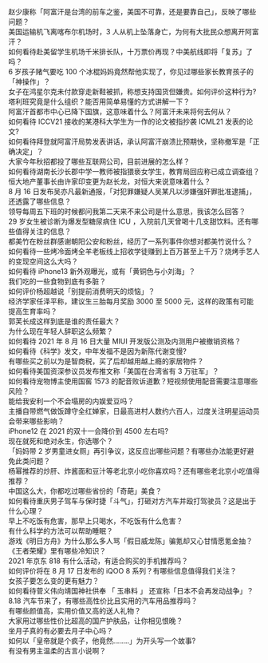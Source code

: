 赵少康称「阿富汗是台湾的前车之鉴，美国不可靠，还是要靠自己」，反映了哪些问题？  
美国运输机飞离喀布尔机场时，3 人从机上坠落身亡，为何有大批民众想离开阿富汗？  
如何看待赴美留学生机场千米排长队，十万票价再现？中美航线即将「复苏」了吗？  
6 岁孩子赌气要吃 100 个冰棍妈妈竟然帮他实现了，你见过哪些家长教育孩子的「神操作」？  
女子在鸿星尔克未付款穿走新鞋被抓，称想支持国货但嫌贵。如何评价这种行为?  
塔利班究竟是什么组织？能否用简单易懂的方式讲解一下？  
阿富汗首都市中心已降下国旗，这意味着什么？阿富汗未来将何去何从？  
如何看待 ICCV21 接收的某港科大学生为一作的论文被指抄袭 ICML21 发表的论文?  
如何看待拜登就阿富汗局势发表讲话，承认阿富汗崩溃比预期快，坚称撤军是「正确决定」？  
大家今年秋招都投了哪些互联网公司，目前进展的怎么样？  
如何看待湖南长沙长郡中学一教师被指猥亵女学生，教育局回应称已成立调查组？  
恒大地产董事长由许家印变更为赵长龙，对恒大来说意味着什么？  
8 月 16 日发布吴亦凡最新通报，「对犯罪嫌疑人吴某凡以涉嫌强奸罪批准逮捕」，还透露了哪些信息？  
领导每周五下班的时候都问我第二天来不来公司是什么意思，我该怎么回答？  
29 岁女生被诊断为爆发型糖尿病住 ICU ，入院前几天曾喝十几支甜饮料。还有哪些值得关注的信息？  
都美竹在粉丝群感谢朝阳公安和粉丝，经历了一系列事件你想对都美竹说什么？  
如何看待一些烤冷面烤全羊老板线上招收学徒赚到上百万甚至上千万？烧烤手艺人的变现空间这么大吗？  
如何看待 iPhone13 新外观曝光，或有「黄铜色与小刘海」？  
我们吃的一些食物到底有多脏？  
如何评价杨超越说「别提前消费明天的烦恼」？  
经济学家任泽平称，建议生三胎每月奖励 3000 至 5000 元，这样的政策有可能提高生育率吗？  
郭芙长成这样到底是谁的责任最大？  
为什么现在年轻人辞职这么频繁？  
如何看待 2021 年 8 月 16 日大量 MIUI 开发版公测及内测用户被撤销资格？  
如何看待《科学》发文，中年发福不是因为新陈代谢变慢?  
有哪些买之前以为是智商税，买了后却越用越上瘾的家居物件？  
如何看待美国资深参议员发布推文称「美国在台湾省有 3 万驻军」？  
如何看待宠物博主使用国窖 1573 的配音败诉道歉？短视频使用配音需要注意哪些风险？  
能给我安利一个不会塌房的内娱爱豆吗？  
主播自带燃气做饭蹲守全红婵家，日最高进村人数约六百人，过度关注明星运动员会带来哪些影响？  
iPhone12 在 2021 的双十一会降价到 4500 左右吗?  
现在就死和绝对永生，你选哪个？  
「妈妈带 2 岁男童进女厕」再引争议，这反应出哪些问题？有哪些办法能更好避免此类问题？  
杨幂推荐的炒肝、炸酱面和豆汁等老北京小吃你喜欢吗？还有哪些老北京小吃值得推荐？  
中国这么大，你都吃过哪些省份的「奇葩」美食？  
如何看待重庆男子驾车与保时捷「斗气」，打砸对方汽车并殴打驾驶员？这是出于什么心理？  
早上不吃饭有危害，那早上只喝水，不吃饭有什么危害？  
有什么科学的方法可以帮助睡眠？  
游戏《明日方舟》为什么那么多人骂「假日威龙陈」骗氪却又心甘情愿氪金抽？  
《王者荣耀》里有哪些冷知识？  
2021 年京东 818 有什么活动，有适合购买的手机推荐吗？  
如何评价将在 8 月 17 日发布的 iQOO 8 系列？有哪些信息值得我们关注？  
女孩子要怎么变的更有魅力？  
如何看待菅义伟向靖国神社供奉 「 玉串料 」 还宣称「日本不会再发动战争」？  
8.18 汽车节来了，有哪些高性价比且实用的汽车用品推荐吗？  
有哪些颜值高，实用价值又高的送人礼物？  
大家用过哪些性价比超高的国产护肤品，让你相见恨晚？  
坐月子真的有必要去月子中心吗？  
如何以「皇帝就是个疯子，他竟然........」为开头写一个故事?  
有没有男主温柔的古言小说啊？  
